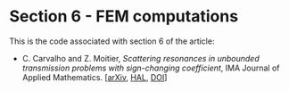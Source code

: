 # Section 6 - FEM computations

This is the code associated with section 6 of the article:

- C. Carvalho and Z. Moitier, _Scattering resonances in unbounded transmission problems with sign-changing coefficient_, IMA Journal of Applied Mathematics. [[arXiv](https://arxiv.org/abs/2010.07583), [HAL](https://hal.science/hal-02965993), [DOI](https://doi.org/10.1093/imamat/hxad005)]
